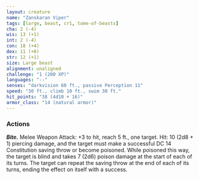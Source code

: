 ```yaml
---
layout: creature
name: "Zanskaran Viper"
tags: [large, beast, cr1, tome-of-beasts]
cha: 2 (-4)
wis: 13 (+1)
int: 2 (-4)
con: 18 (+4)
dex: 11 (+0)
str: 12 (+1)
size: Large beast
alignment: unaligned
challenge: "1 (200 XP)"
languages: "--"
senses: "darkvision 60 ft., passive Perception 11"
speed: "30 ft., climb 10 ft., swim 30 ft."
hit_points: "38 (4d10 + 16)"
armor_class: "14 (natural armor)"
---
```


### Actions

***Bite.*** Melee Weapon Attack: +3 to hit, reach 5 ft., one target. Hit: 10 (2d8 + 1) piercing damage, and the target must make a successful DC 14 Constitution saving throw or become poisoned. While poisoned this way, the target is blind and takes 7 (2d6) poison damage at the start of each of its turns. The target can repeat the saving throw at the end of each of its turns, ending the effect on itself with a success.

